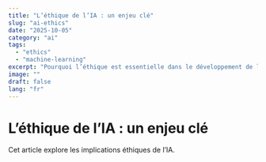 ```yaml
---
title: "L’éthique de l’IA : un enjeu clé"
slug: "ai-ethics"
date: "2025-10-05"
category: "ai"
tags:
  - "ethics"
  - "machine-learning"
excerpt: "Pourquoi l’éthique est essentielle dans le développement de l’intelligence artificielle."
image: "" 
draft: false
lang: "fr"
---
```


# L’éthique de l’IA : un enjeu clé

Cet article explore les implications éthiques de l’IA.